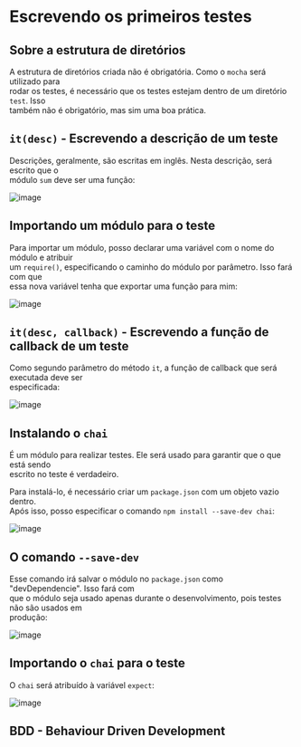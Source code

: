 # Escrevendo os primeiros testes

## Sobre a estrutura de diretórios 
A estrutura de diretórios criada não é obrigatória. Como o `mocha` será utilizado para  
rodar os testes, é necessário que os testes estejam dentro de um diretório `test`. Isso  
também não é obrigatório, mas sim uma boa prática.  

## `it(desc)` - Escrevendo a descrição de um teste 
Descrições, geralmente, são escritas em inglês. Nesta descrição, será escrito que o  
módulo `sum` deve ser uma função:  

![image](https://user-images.githubusercontent.com/29297788/33466895-0bbba1fe-d638-11e7-8283-bebd1f51548f.png)

## Importando um módulo para o teste  
Para importar um módulo, posso declarar uma variável com o nome do módulo e atribuir  
um `require()`, especificando o caminho do módulo por parâmetro. Isso fará com que  
essa nova variável tenha que exportar uma função para mim:  

![image](https://user-images.githubusercontent.com/29297788/33466971-990b158a-d638-11e7-8fcc-c1d6eff5f44b.png)

## `it(desc, callback)` - Escrevendo a função de callback de um teste 
Como segundo parâmetro do método `it`, a função de callback que será executada deve ser  
especificada:  

![image](https://user-images.githubusercontent.com/29297788/33467009-c381ffd6-d638-11e7-972f-6a098181d3a3.png)

## Instalando o `chai`
É um módulo para realizar testes. Ele será usado para garantir que o que está sendo  
escrito no teste é verdadeiro.  

Para instalá-lo, é necessário criar um `package.json` com um objeto vazio dentro.  
Após isso, posso especificar o comando `npm install --save-dev chai`:  

![image](https://user-images.githubusercontent.com/29297788/33467142-803125e4-d639-11e7-8213-c34a6b953632.png)

## O comando `--save-dev` 
Esse comando irá salvar o módulo no `package.json` como "devDependencie". Isso fará com  
que o módulo seja usado apenas durante o desenvolvimento, pois testes não são usados em  
produção:  

![image](https://user-images.githubusercontent.com/29297788/33467224-1585e0d0-d63a-11e7-82dd-903ddb034f19.png)

## Importando o `chai` para o teste 
O `chai` será atribuído à variável `expect`:  

![image](https://user-images.githubusercontent.com/29297788/33467257-5c9cce7a-d63a-11e7-900b-7e7be7f85f22.png)

## BDD - Behaviour Driven Development 
